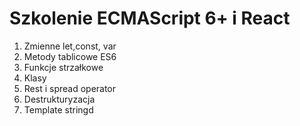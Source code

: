 # Szkolenie ECMAScript 6+ i React

1. Zmienne let,const, var
2. Metody tablicowe ES6
3. Funkcje strzałkowe
4. Klasy
5. Rest i spread operator
6. Destrukturyzacja
7. Template stringd


